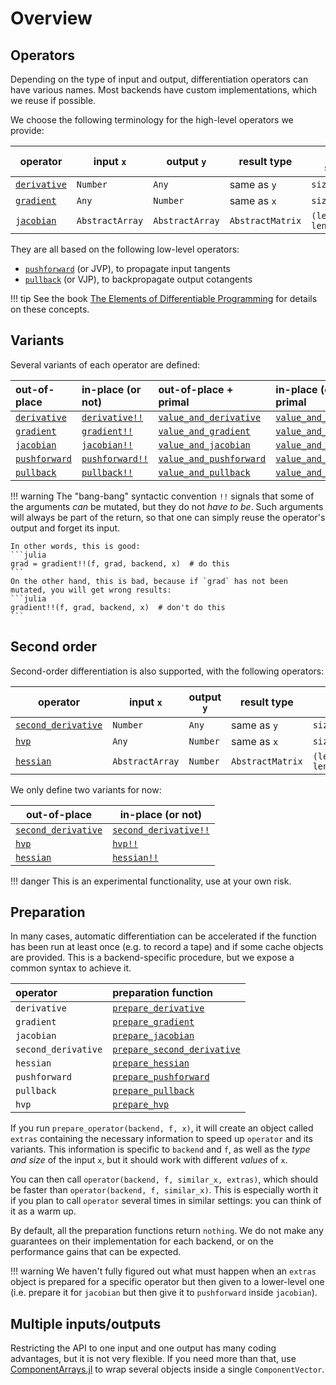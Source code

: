 # Overview

## Operators

Depending on the type of input and output, differentiation operators can have various names.
Most backends have custom implementations, which we reuse if possible.

We choose the following terminology for the high-level operators we provide:

| operator             | input  `x`      | output   `y`    | result type      | result shape             |
| -------------------- | --------------- | --------------- | ---------------- | ------------------------ |
| [`derivative`](@ref) | `Number`        | `Any`           | same as `y`      | `size(y)`                |
| [`gradient`](@ref)   | `Any`           | `Number`        | same as `x`      | `size(x)`                |
| [`jacobian`](@ref)   | `AbstractArray` | `AbstractArray` | `AbstractMatrix` | `(length(y), length(x))` |

They are all based on the following low-level operators:

- [`pushforward`](@ref) (or JVP), to propagate input tangents
- [`pullback`](@ref) (or VJP), to backpropagate output cotangents

!!! tip
    See the book [The Elements of Differentiable Programming](https://arxiv.org/abs/2403.14606) for details on these concepts.

## Variants

Several variants of each operator are defined:

| out-of-place          | in-place (or not)       | out-of-place + primal           | in-place (or not) + primal        |
| :-------------------- | :---------------------- | :------------------------------ | :-------------------------------- |
| [`derivative`](@ref)  | [`derivative!!`](@ref)  | [`value_and_derivative`](@ref)  | [`value_and_derivative!!`](@ref)  |
| [`gradient`](@ref)    | [`gradient!!`](@ref)    | [`value_and_gradient`](@ref)    | [`value_and_gradient!!`](@ref)    |
| [`jacobian`](@ref)    | [`jacobian!!`](@ref)    | [`value_and_jacobian`](@ref)    | [`value_and_jacobian!!`](@ref)    |
| [`pushforward`](@ref) | [`pushforward!!`](@ref) | [`value_and_pushforward`](@ref) | [`value_and_pushforward!!`](@ref) |
| [`pullback`](@ref)    | [`pullback!!`](@ref)    | [`value_and_pullback`](@ref)    | [`value_and_pullback!!`](@ref)    |

!!! warning
    The "bang-bang" syntactic convention `!!` signals that some of the arguments _can_ be mutated, but they do not _have to be_.
    Such arguments will always be part of the return, so that one can simply reuse the operator's output and forget its input.

    In other words, this is good:
    ```julia
    grad = gradient!!(f, grad, backend, x)  # do this
    ```
    On the other hand, this is bad, because if `grad` has not been mutated, you will get wrong results:
    ```julia
    gradient!!(f, grad, backend, x)  # don't do this
    ```

## Second order

Second-order differentiation is also supported, with the following operators:

| operator                    | input  `x`      | output   `y` | result type      | result shape             |
| --------------------------- | --------------- | ------------ | ---------------- | ------------------------ |
| [`second_derivative`](@ref) | `Number`        | `Any`        | same as `y`      | `size(y)`                |
| [`hvp`](@ref)               | `Any`           | `Number`     | same as `x`      | `size(x)`                |
| [`hessian`](@ref)           | `AbstractArray` | `Number`     | `AbstractMatrix` | `(length(x), length(x))` |

We only define two variants for now:

| out-of-place                | in-place (or not)             |
| --------------------------- | ----------------------------- |
| [`second_derivative`](@ref) | [`second_derivative!!`](@ref) |
| [`hvp`](@ref)               | [`hvp!!`](@ref)               |
| [`hessian`](@ref)           | [`hessian!!`](@ref)           |

!!! danger
    This is an experimental functionality, use at your own risk.

## Preparation

In many cases, automatic differentiation can be accelerated if the function has been run at least once (e.g. to record a tape) and if some cache objects are provided.
This is a backend-specific procedure, but we expose a common syntax to achieve it.

| operator            | preparation function                |
| :------------------ | :---------------------------------- |
| `derivative`        | [`prepare_derivative`](@ref)        |
| `gradient`          | [`prepare_gradient`](@ref)          |
| `jacobian`          | [`prepare_jacobian`](@ref)          |
| `second_derivative` | [`prepare_second_derivative`](@ref) |
| `hessian`           | [`prepare_hessian`](@ref)           |
| `pushforward`       | [`prepare_pushforward`](@ref)       |
| `pullback`          | [`prepare_pullback`](@ref)          |
| `hvp`               | [`prepare_hvp`](@ref)               |

If you run `prepare_operator(backend, f, x)`, it will create an object called `extras` containing the necessary information to speed up `operator` and its variants.
This information is specific to `backend` and `f`, as well as the _type and size_ of the input `x`, but it should work with different _values_ of `x`.

You can then call `operator(backend, f, similar_x, extras)`, which should be faster than `operator(backend, f, similar_x)`.
This is especially worth it if you plan to call `operator` several times in similar settings: you can think of it as a warm up.

By default, all the preparation functions return `nothing`.
We do not make any guarantees on their implementation for each backend, or on the performance gains that can be expected.

!!! warning
    We haven't fully figured out what must happen when an `extras` object is prepared for a specific operator but then given to a lower-level one (i.e. prepare it for `jacobian` but then give it to `pushforward` inside `jacobian`).

## Multiple inputs/outputs

Restricting the API to one input and one output has many coding advantages, but it is not very flexible.
If you need more than that, use [ComponentArrays.jl](https://github.com/jonniedie/ComponentArrays.jl) to wrap several objects inside a single `ComponentVector`.
